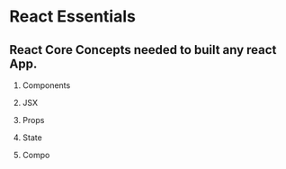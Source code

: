 # React Essentials

## React Core Concepts needed to built any react App.

1. Components 
2. JSX
3. Props
4. State

1. Compo